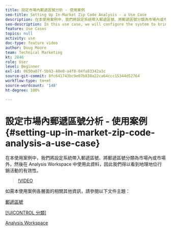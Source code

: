 ```yaml
---
title: 設定市場內郵遞區號分析 - 使用案例
seo-title: Setting Up In-Market Zip Code Analysis - a Use Case
description: 在本使用案例中，我們將設定系統帶入郵遞區號、將郵遞區號分類為市場內或市場外，然後在 Analysis Workspace 中使用此資料，因此我們得以看到地理地位行銷活動的有效性。
seo-description: In this use case, we will configure the system to bring in zip codes, classify them as in-market or out-of-market, and then use this data in Analysis Workspace so that we can see the effectiveness of our geo-targeted marketing campaigns.
feature: Use Cases
topics: null
activity: use
doc-type: feature video
author: Doug Moore
team: Technical Marketing
kt: 2846
role: User
level: Beginner
exl-id: 0650a07f-5b93-40e0-a4f0-04fa83342a1c
source-git-commit: 8fc641743bc9e07b838a22ca64ccc15344d52764
workflow-type: tm+mt
source-wordcount: '148'
ht-degree: 100%

---
```


# 設定市場內郵遞區號分析 - 使用案例 {#setting-up-in-market-zip-code-analysis-a-use-case}

在本使用案例中，我們將設定系統帶入郵遞區號、將郵遞區號分類為市場內或市場外，然後在 Analysis Workspace 中使用此資料，因此我們得以看到地理地位行銷活動的有效性。

>[!VIDEO](https://video.tv.adobe.com/v/27052/?quality=12&learn=on)

如需本使用案例各層面的相關其他資訊，請參閱以下文件主題：

[郵遞區號](https://experienceleague.adobe.com/docs/analytics/components/dimensions/zip-code.html?lang=zh-Hant)

[[!UICONTROL 分類]](https://experienceleague.adobe.com/docs/analytics/components/classifications/c-classifications.html?lang=zh-Hant)

[Analysis Workspace](https://experienceleague.adobe.com/docs/analytics/analyze/analysis-workspace/home.html?lang=zh-Hant)
